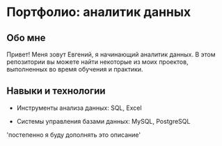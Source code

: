 # Портфолио: аналитик данных

## Обо мне

Привет! Меня зовут Евгений, я начинающий аналитик данных. В этом репозитории вы можете найти некоторые из моих проектов, выполненных во время обучения и практики. 

## Навыки и технологии

- Инструменты анализа данных: SQL, Excel

- Системы управления базами данных: MySQL, PostgreSQL


'постепенно я буду дополнять это описание'
